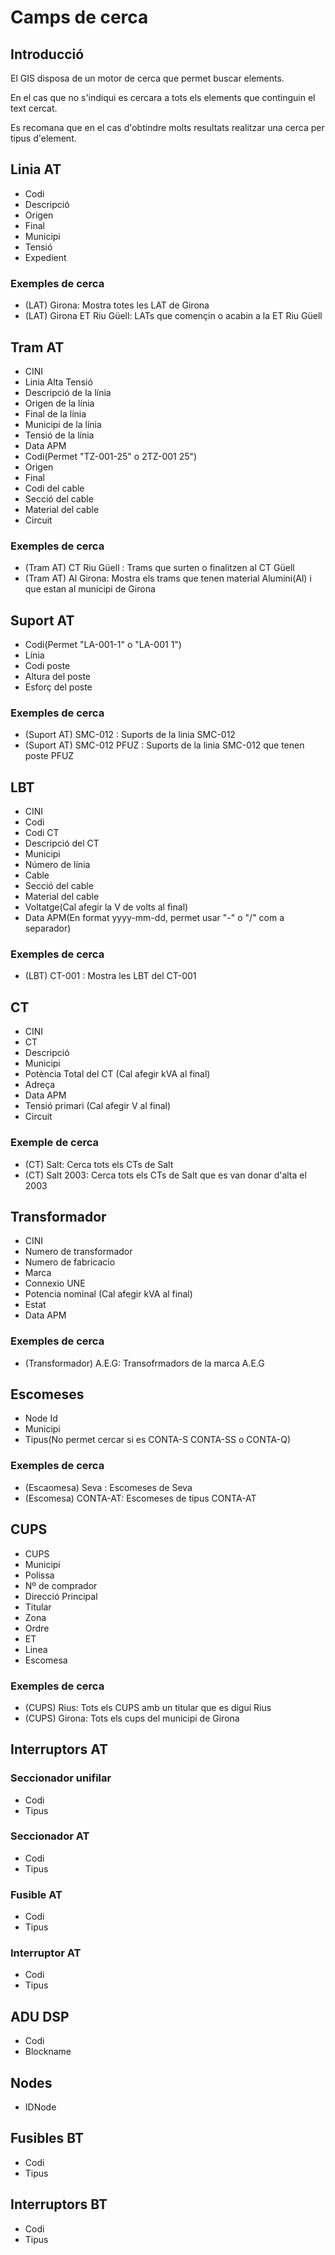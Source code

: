 # Camps de cerca

## Introducció

El GIS disposa de un motor de cerca que permet buscar elements.

En el cas que no s'indiqui es cercara a tots els elements que continguin el text cercat.

Es recomana que en el cas d'obtindre molts resultats realitzar una cerca per tipus d'element.

## Linia AT
- Codi
- Descripció
- Origen
- Final
- Municipi
- Tensió
- Expedient

### Exemples de cerca
- (LAT) Girona: Mostra totes les LAT de Girona
- (LAT) Girona ET Riu Güell: LATs que començin o acabin a la ET Riu Güell

## Tram AT
- CINI
- Linia Alta Tensió
- Descripció de la línia
- Origen de la línia
- Final de la línia
- Municipi de la línia
- Tensió de la línia
- Data APM
- Codi(Permet "TZ-001-25" o 2TZ-001 25")
- Origen
- Final
- Codi del cable
- Secció del cable
- Material del cable
- Circuit

### Exemples de cerca
- (Tram AT) CT Riu Güell : Trams que surten o finalitzen al CT Güell
- (Tram AT) Al Girona: Mostra els trams que tenen material Alumini(Al) i que estan al municipi de Girona 

## Suport AT
- Codi(Permet "LA-001-1" o "LA-001 1")
- Línia
- Codi poste
- Altura del poste
- Esforç del poste

### Exemples de cerca
- (Suport AT) SMC-012 : Suports de la linia SMC-012
- (Suport AT) SMC-012 PFUZ : Suports de la linia SMC-012 que tenen poste PFUZ 

## LBT
- CINI
- Codi
- Codi CT
- Descripció del CT
- Municipi
- Número de línia
- Cable
- Secció del cable
- Material del cable
- Voltatge(Cal afegir la V de volts al final)
- Data APM(En format yyyy-mm-dd, permet usar "-" o "/" com a separador)

### Exemples de cerca
- (LBT) CT-001 : Mostra les LBT del CT-001

## CT
- CINI
- CT
- Descripció
- Municipi
- Potència Total del CT (Cal afegir kVA al final)
- Adreça
- Data APM
- Tensió primari (Cal afegir V al final)
- Circuit

### Exemple de cerca
- (CT) Salt: Cerca tots els CTs de Salt
- (CT) Salt 2003: Cerca tots els CTs de Salt que es van donar d'alta el 2003

## Transformador
- CINI
- Numero de transformador
- Numero de fabricacio
- Marca
- Connexio UNE
- Potencia nominal (Cal afegir kVA al final)
- Estat
- Data APM

### Exemples de cerca
- (Transformador)  A.E.G: Transofrmadors de la marca A.E.G

## Escomeses
- Node Id
- Municipi
- Tipus(No permet cercar si es CONTA-S CONTA-SS  o CONTA-Q)

### Exemples de cerca
- (Escaomesa) Seva : Escomeses de Seva
- (Escomesa) CONTA-AT: Escomeses de tipus CONTA-AT

## CUPS
- CUPS
- Municipi
- Polissa
- Nº de comprador
- Direcció Principal
- Titular
- Zona
- Ordre
- ET
- Linea
- Escomesa

### Exemples de cerca
- (CUPS) Rius: Tots els CUPS amb un titular que es digui Rius
- (CUPS) Girona: Tots els cups del municipi de Girona

## Interruptors AT
### Seccionador unifilar
- Codi
- Tipus

### Seccionador AT
- Codi
- Tipus

### Fusible AT
- Codi
- Tipus

### Interruptor AT
- Codi
- Tipus

## ADU DSP
- Codi
- Blockname

## Nodes
- IDNode

## Fusibles BT
- Codi
- Tipus

## Interruptors BT
- Codi
- Tipus
